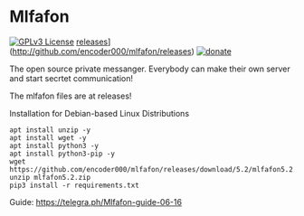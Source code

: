 # Mlfafon

[![GPLv3 License](https://img.shields.io/badge/License-GPL%20v3-yellow.svg)](https://opensource.org/licenses/) [releases](https://img.shields.io/badge/download-f0f0f0)](http://github.com/encoder000/mlfafon/releases) [![donate](https://img.shields.io/badge/donate-0f0f0f)](https://www.youtube.com/watch?v=1GrOo3SccEY)


The open source private messanger. Everybody can make their own server and start secrtet communication!

The mlfafon files are at releases!

Installation for Debian-based Linux Distributions
```
apt install unzip -y
apt install wget -y
apt install python3 -y
apt install python3-pip -y
wget https://github.com/encoder000/mlfafon/releases/download/5.2/mlfafon5.2.zip
unzip mlfafon5.2.zip
pip3 install -r requirements.txt
```




Guide: https://telegra.ph/Mlfafon-guide-06-16

